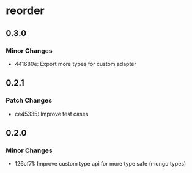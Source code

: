 # reorder

## 0.3.0

### Minor Changes

- 441680e: Export more types for custom adapter

## 0.2.1

### Patch Changes

- ce45335: Improve test cases

## 0.2.0

### Minor Changes

- 126cf71: Improve custom type api for more type safe (mongo types)
